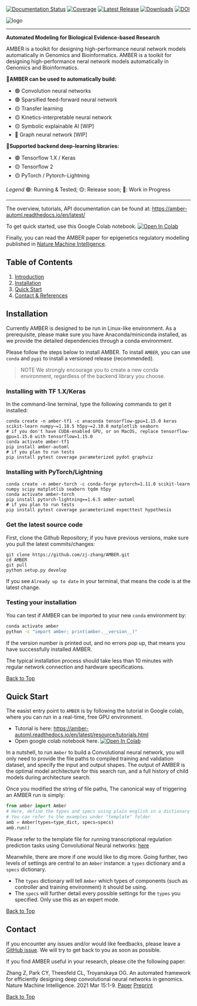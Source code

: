 [![Documentation Status](https://readthedocs.org/projects/amber-automl/badge/?version=latest)](https://amber-automl.readthedocs.io/en/latest/?badge=latest)
[![Coverage](https://raw.githubusercontent.com/zj-zhang/AMBER/master/amber/tests/coverage.svg)]()
[![Latest Release](https://img.shields.io/github/release/zj-zhang/AMBER.svg?label=Release)](https://github.com/zj-zhang/AMBER/releases/latest)
[![Downloads](https://pepy.tech/badge/amber-automl)](https://pepy.tech/project/amber-automl)
[![DOI](https://zenodo.org/badge/260604309.svg)](https://zenodo.org/badge/latestdoi/260604309)
<!-- 
[![PyPI Install](https://img.shields.io/pypi/dm/amber-automl.svg?label=PyPI%20Installs)](https://pypi.org/project/amber-automl/)
[![Github All Releases](https://img.shields.io/github/downloads/zj-zhang/AMBER/total.svg?label=Download)](https://github.com/zj-zhang/AMBER/releases)
-->

![logo](docs/source/_static/img/amber-logo.png)

---

**Automated Modeling for Biological Evidence-based Research**

<a id='sec1'></a>
AMBER is a toolkit for designing high-performance neural network models automatically in
Genomics and Bioinformatics.
AMBER is a toolkit for designing high-performance neral network models automatically in
Genomics and Bioinformatics. 

🧐**AMBER can be used to automatically build:**
- 🟢 Convolution neural networks
- 🟢 Sparsified feed-forward neural network
- 🟡 Transfer learning
- 🟡 Kinetics-interpretable neural network
- 🟡 Symbolic explainable AI [WIP]
- 🔴 Graph neural network [WIP]


🤝**Supported backend deep-learning libraries:**
- 🟢 Tensorflow 1.X / Keras
- 🟡 Tensorflow 2
- 🟡 PyTorch / Pytorch-Lightning

*Legend*
🟢: Running & Tested; 🟡: Release soon; 🔴: Work in Progress

---

The overview, tutorials, API documentation can be found at:
https://amber-automl.readthedocs.io/en/latest/

To get quick started, use this Google Colab notebook. 
<a href="https://colab.research.google.com/gist/zj-zhang/48689d8bdc8adf3375719911f7e41989/amber-epigenetics-tutorial-v2.ipynb" target="_blank"><img src="https://colab.research.google.com/assets/colab-badge.svg" alt="Open In Colab"/></a>

Finally, you can read the AMBER paper for epigenetics regulatory modelling published in [Nature Machine Intelligence](https://www.nature.com/articles/s42256-021-00316-z).


<a id='sec0'></a>
## Table of Contents
1. [Introduction](#sec1)
2. [Installation](#sec2)
3. [Quick Start](#sec3)
4. [Contact & References](#sec4)



<a id='sec2'></a>
## Installation

Currently AMBER is designed to be run in Linux-like environment. As a prerequisite, please make sure
 you have Anaconda/miniconda installed, as we provide the detailed dependencies through a conda 
 environment.
 

Please follow the steps below to install AMBER. To install `AMBER`, 
you can use `conda` and `pypi` to install a versioned release (recommended).

> NOTE
We strongly encourage you to create a new conda environment, regardless of the backend library you choose.


### Installing with TF 1.X/Keras
In the command-line terminal, type the following commands to get it installed:

```{bash}
conda create -n amber-tf1 -c anaconda tensorflow-gpu=1.15.0 keras scikit-learn numpy~=1.18.5 h5py~=2.10.0 matplotlib seaborn
# if you don't have CUDA-enabled GPU, or on MacOS, replace tensorflow-gpu=1.15.0 with tensorflow=1.15.0
conda activate amber-tf1
pip install amber-automl
# if you plan to run tests
pip install pytest coverage parameterized pydot graphviz
```

### Installing with PyTorch/Lightning
```{bash}
conda create -n amber-torch -c conda-forge pytorch=1.11.0 scikit-learn numpy scipy matplotlib seaborn tqdm h5py
conda activate amber-torch
pip install pytorch-lightning==1.6.5 amber-automl
# if you plan to run tests
pip install pytest coverage parameterized expecttest hypothesis
```

### Get the latest source code
First, clone the Github Repository; if you have previous versions, make sure you pull the latest commits/changes:

```
git clone https://github.com/zj-zhang/AMBER.git
cd AMBER
git pull
python setup.py develop
```

If you see `Already up to date` in your terminal, that means the code is at the latest change.


### Testing your installation
You can test if AMBER can be imported to your new `conda` environment by:

```bash
conda activate amber
python -c "import amber; print(amber.__version__)"
```

If the version number is printed out, and no errors pop up, that means you have successfully installed AMBER.

The typical installation process should take less than 10 minutes with regular network 
connection and hardware specifications. 

[Back to Top](#sec0)


<a id='sec3'></a>
## Quick Start

The easist entry point to `AMBER` is by following the tutorial 
in Google colab, where you can run in a real-time, free GPU 
environment.
- Tutorial is here: https://amber-automl.readthedocs.io/en/latest/resource/tutorials.html
- Open google colab notebook here. [![Open In Colab](https://colab.research.google.com/assets/colab-badge.svg)](https://colab.research.google.com/gist/zj-zhang/43235f916303284fdf8c42a6e3d7b8b4)

In a nutshell, to run `Amber` to build a Convolutional neural network, you will only need to provide the file 
paths to compiled training and validation dataset, and specify the input and output shapes. The output of
AMBER is the optimal model architecture for this search run, and a full history of child models during architecture search.

Once you modified the string of file paths, The canonical way of triggering an AMBER 
run is simply:
```python
from amber import Amber
# Here, define the types and specs using plain english in a dictionary
# You can refer to the examples under "template" folder
amb = Amber(types=type_dict, specs=specs)
amb.run()
```
Please refer to the template file for running transcriptional regulation prediction tasks using Convolutional Neural networks: [here](https://github.com/zj-zhang/AMBER/blob/master/templates/AmberDeepSea.py)

Meanwhile, there are more if one would like to dig more. Going further, two levels of
settings are central to an `Amber` instance: a `types` dictionary and a `specs` dictionary. 
- The `types` dictionary will tell `Amber` which types of components (such as controller and
training environment) it should be using.
- The `specs` will further detail every possible settings for the `types` you specified. Only
use this as an expert mode.

[Back to Top](#sec0)


<a id='sec4'></a>
## Contact
If you encounter any issues and/or would like feedbacks, please leave a [GitHub issue](https://github.com/zj-zhang/AMBER/issues).
We will try to get back to you as soon as possible.

If you find AMBER useful in your research, please cite the following paper:

Zhang Z, Park CY, Theesfeld CL, Troyanskaya OG. An automated framework for efficiently designing deep convolutional neural networks in genomics. Nature Machine Intelligence. 2021 Mar 15:1-9. [Paper](https://www.nature.com/articles/s42256-021-00316-z) [Preprint](https://www.biorxiv.org/content/10.1101/2020.08.18.251561v1.full)

[Back to Top](#sec0)







